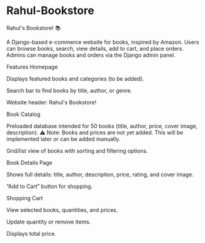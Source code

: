 # Rahul-Bookstore

Rahul's Bookstore! 📚

A Django-based e-commerce website for books, inspired by Amazon. Users can browse books, search, view details, add to cart, and place orders. Admins can manage books and orders via the Django admin panel.

Features
Homepage

Displays featured books and categories (to be added).

Search bar to find books by title, author, or genre.

Website header: Rahul's Bookstore!

Book Catalog

Preloaded database intended for 50 books (title, author, price, cover image, description).
⚠️ Note: Books and prices are not yet added. This will be implemented later or can be added manually.

Grid/list view of books with sorting and filtering options.

Book Details Page

Shows full details: title, author, description, price, rating, and cover image.

“Add to Cart” button for shopping.

Shopping Cart

View selected books, quantities, and prices.

Update quantity or remove items.

Displays total price.
